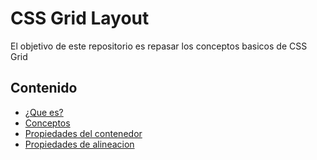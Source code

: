 # CSS Grid Layout

El objetivo de este repositorio es repasar los conceptos basicos de CSS Grid 


## Contenido
- [¿Que es?](https://github.com/ReinaldoBustamante/css-grid/tree/main/Indice/1)
- [Conceptos](https://github.com/ReinaldoBustamante/css-grid/tree/main/Indice/2)
- [Propiedades del contenedor](https://github.com/ReinaldoBustamante/css-grid/tree/main/Indice/3)
- [Propiedades de alineacion](https://github.com/ReinaldoBustamante/css-grid/tree/main/Indice/4)